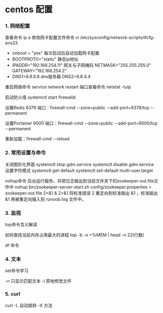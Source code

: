 # centos 配置

### 1. 网络配置

查看命令 ip a
修改网卡配置文件命令 vi /etc/sysconfig/network-scripts/ifcfg-ens33

* onboot = "yes" 每次启动后自动加载网卡配置
* BOOTPROTO="static" 静态ip地址
* IPADDR="192.168.254.11" 网关与子网掩码
  NETMASK="255.255.255.0"
  GATEWAY="192.168.254.2"
* DNS1=8.8.8.8  dns服务器
  DNS2=8.8.4.4

重启网络命令 service network restart
端口查看命令 netstat -tulp

启动防火墙 systemctl start firewalld

设置Redis 6379 端口：firewall-cmd --zone=public --add-port=6379/tcp --permanent

设置Portainer 9000 端口：firewall-cmd --zone=public --add-port=9000/tcp --permanent

重新加载：firewall-cmd --reload

### 2. 常用设置与命令

关闭图形化界面
systemctl stop gdm.service
systemctl disable gdm.service
设置字符模式
systemctl get-default
systemctl set-default multi-user.target

nohup命令
后台运行服务，并把日志输出到当前文件夹下的zookeeper-out.file文件中
nohup bin/zookeeper-server-start.sh config/zookeeper.properties > zookeeper-out.file 2>&1 &
2>&1
将标准错误 2 重定向到标准输出 &1 ，标准输出 &1 再被重定向输入到 runoob.log 文件中。

### 3. 监视

top命令含义解读

如何查找当前内存占用最大的进程
top -b -o +%MEM | head -n 22(行数)

df 命令


### 4. 文本

set命令学习

-n 只显示匹配文本
-i 原地修改文件

### 5. curl

curl -L 自动跳转
    -X 方法
